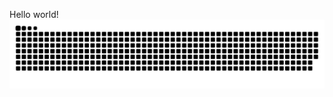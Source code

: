 Hello world!
![Snake animation](https://github.com/DRodrigo96/drodrigo96/blob/output/github-contribution-grid-snake.svg)
